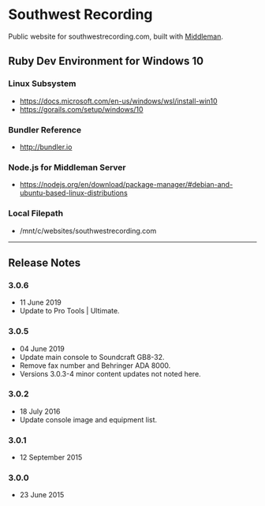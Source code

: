 # Southwest Recording
Public website for southwestrecording.com, built with [Middleman](https://middlemanapp.com/).

## Ruby Dev Environment for Windows 10
### Linux Subsystem
* https://docs.microsoft.com/en-us/windows/wsl/install-win10
* https://gorails.com/setup/windows/10

### Bundler Reference
* http://bundler.io

### Node.js for Middleman Server
* https://nodejs.org/en/download/package-manager/#debian-and-ubuntu-based-linux-distributions

### Local Filepath
* /mnt/c/websites/southwestrecording.com

---

## Release Notes

### 3.0.6
  - 11 June 2019
  - Update to Pro Tools | Ultimate.

### 3.0.5
  - 04 June 2019
  - Update main console to Soundcraft GB8-32.
  - Remove fax number and Behringer ADA 8000.
  - Versions 3.0.3-4 minor content updates not noted here.

### 3.0.2
  - 18 July 2016
  - Update console image and equipment list.

### 3.0.1
  - 12 September 2015

### 3.0.0
  - 23 June 2015
